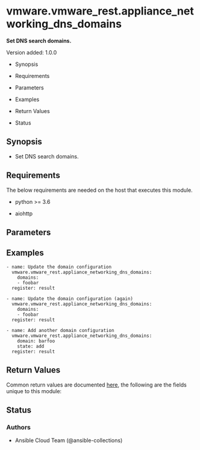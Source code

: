 # vmware.vmware_rest.appliance_networking_dns_domains

**Set DNS search domains.**

Version added: 1.0.0


* Synopsis


* Requirements


* Parameters


* Examples


* Return Values


* Status

## Synopsis


* Set DNS search domains.

## Requirements

The below requirements are needed on the host that executes this
module.


* python >= 3.6


* aiohttp

## Parameters

## Examples

```
- name: Update the domain configuration
  vmware.vmware_rest.appliance_networking_dns_domains:
    domains:
    - foobar
  register: result

- name: Update the domain configuration (again)
  vmware.vmware_rest.appliance_networking_dns_domains:
    domains:
    - foobar
  register: result

- name: Add another domain configuration
  vmware.vmware_rest.appliance_networking_dns_domains:
    domain: barfoo
    state: add
  register: result
```

## Return Values

Common return values are documented [here](https://docs.ansible.com/ansible/latest/reference_appendices/common_return_values.html#common-return-values),
the following are the fields unique to this module:

## Status

### Authors


* Ansible Cloud Team (@ansible-collections)
